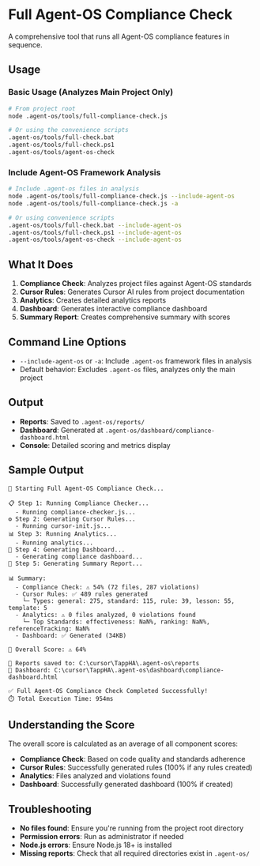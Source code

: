 # Full Agent-OS Compliance Check

A comprehensive tool that runs all Agent-OS compliance features in sequence.

## Usage

### Basic Usage (Analyzes Main Project Only)
```bash
# From project root
node .agent-os/tools/full-compliance-check.js

# Or using the convenience scripts
.agent-os/tools/full-check.bat
.agent-os/tools/full-check.ps1
.agent-os/tools/agent-os-check
```

### Include Agent-OS Framework Analysis
```bash
# Include .agent-os files in analysis
node .agent-os/tools/full-compliance-check.js --include-agent-os
node .agent-os/tools/full-compliance-check.js -a

# Or using convenience scripts
.agent-os/tools/full-check.bat --include-agent-os
.agent-os/tools/full-check.ps1 --include-agent-os
.agent-os/tools/agent-os-check --include-agent-os
```

## What It Does

1. **Compliance Check**: Analyzes project files against Agent-OS standards
2. **Cursor Rules**: Generates Cursor AI rules from project documentation
3. **Analytics**: Creates detailed analytics reports
4. **Dashboard**: Generates interactive compliance dashboard
5. **Summary Report**: Creates comprehensive summary with scores

## Command Line Options

- `--include-agent-os` or `-a`: Include `.agent-os` framework files in analysis
- Default behavior: Excludes `.agent-os` files, analyzes only the main project

## Output

- **Reports**: Saved to `.agent-os/reports/`
- **Dashboard**: Generated at `.agent-os/dashboard/compliance-dashboard.html`
- **Console**: Detailed scoring and metrics display

## Sample Output

```
🚀 Starting Full Agent-OS Compliance Check...

📋 Step 1: Running Compliance Checker...
  - Running compliance-checker.js...
⚙️ Step 2: Generating Cursor Rules...
  - Running cursor-init.js...
📊 Step 3: Running Analytics...
  - Running analytics...
🎨 Step 4: Generating Dashboard...
  - Generating compliance dashboard...
📝 Step 5: Generating Summary Report...

📊 Summary:
  - Compliance Check: ⚠️ 54% (72 files, 287 violations)
  - Cursor Rules: ✅ 489 rules generated
    └─ Types: general: 275, standard: 115, rule: 39, lesson: 55, template: 5
  - Analytics: ⚠️ 0 files analyzed, 0 violations found
    └─ Top Standards: effectiveness: NaN%, ranking: NaN%, referenceTracking: NaN%
  - Dashboard: ✅ Generated (34KB)

🎯 Overall Score: ⚠️ 64%

📁 Reports saved to: C:\cursor\TappHA\.agent-os\reports
🎨 Dashboard: C:\cursor\TappHA\.agent-os\dashboard\compliance-dashboard.html

✅ Full Agent-OS Compliance Check Completed Successfully!
⏱️ Total Execution Time: 954ms
```

## Understanding the Score

The overall score is calculated as an average of all component scores:
- **Compliance Check**: Based on code quality and standards adherence
- **Cursor Rules**: Successfully generated rules (100% if any rules created)
- **Analytics**: Files analyzed and violations found
- **Dashboard**: Successfully generated dashboard (100% if created)

## Troubleshooting

- **No files found**: Ensure you're running from the project root directory
- **Permission errors**: Run as administrator if needed
- **Node.js errors**: Ensure Node.js 18+ is installed
- **Missing reports**: Check that all required directories exist in `.agent-os/` 